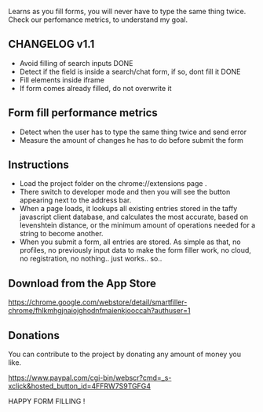 Learns as you fill forms, you will never have to type the same thing twice.
Check our perfomance metrics, to understand my goal.

CHANGELOG  v1.1
---------------

- Avoid filling of search inputs                                           DONE
- Detect if the field is inside a search/chat form, if so, dont fill it    DONE
- Fill elements inside iframe                                              
- If form comes already filled, do not overwrite it 


Form fill performance metrics
-----------------------------

- Detect when the user has to type the same thing twice and send error
- Measure the amount of changes he has to do before submit the form


Instructions
------------

- Load the project folder on the chrome://extensions page . 
- There switch to developer mode and then you will see the button appearing next to the address bar. 
- When a page loads, it lookups all existing entries stored in the taffy javascript client database, and calculates the most accurate, based on levenshtein distance, or the minimum amount of operations needed for a string to become another.
- When you submit a form, all entries are stored. As simple as that, no profiles, no previously input data to make the form filler work, no cloud, no registration, no nothing.. just works.. so.. 

Download from the App Store
---------------------------

https://chrome.google.com/webstore/detail/smartfiller-chrome/fhlkmhgjnaiojghodnfmaienkjooccah?authuser=1


Donations
---------

You can contribute to the project by donating any amount of money
you like.



https://www.paypal.com/cgi-bin/webscr?cmd=_s-xclick&hosted_button_id=4FFRW7S9TGFG4



HAPPY FORM FILLING !
